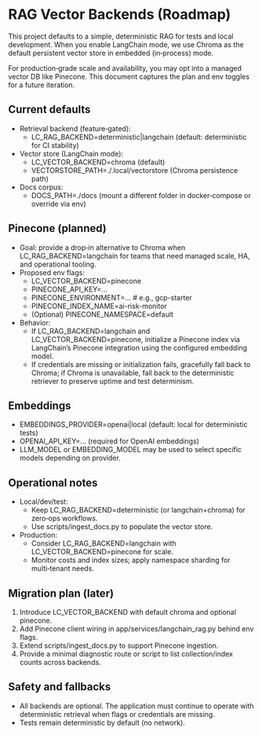 # RAG Vector Backends (Roadmap)

This project defaults to a simple, deterministic RAG for tests and local development. When you enable LangChain mode, we use Chroma as the default persistent vector store in embedded (in‑process) mode.

For production‑grade scale and availability, you may opt into a managed vector DB like Pinecone. This document captures the plan and env toggles for a future iteration.

## Current defaults
- Retrieval backend (feature‑gated):
  - LC_RAG_BACKEND=deterministic|langchain (default: deterministic for CI stability)
- Vector store (LangChain mode):
  - LC_VECTOR_BACKEND=chroma (default)
  - VECTORSTORE_PATH=./.local/vectorstore (Chroma persistence path)
- Docs corpus:
  - DOCS_PATH=./docs (mount a different folder in docker‑compose or override via env)

## Pinecone (planned)
- Goal: provide a drop‑in alternative to Chroma when LC_RAG_BACKEND=langchain for teams that need managed scale, HA, and operational tooling.
- Proposed env flags:
  - LC_VECTOR_BACKEND=pinecone
  - PINECONE_API_KEY=...
  - PINECONE_ENVIRONMENT=...   # e.g., gcp-starter
  - PINECONE_INDEX_NAME=ai-risk-monitor
  - (Optional) PINECONE_NAMESPACE=default
- Behavior:
  - If LC_RAG_BACKEND=langchain and LC_VECTOR_BACKEND=pinecone, initialize a Pinecone index via LangChain’s Pinecone integration using the configured embedding model.
  - If credentials are missing or initialization fails, gracefully fall back to Chroma; if Chroma is unavailable, fall back to the deterministic retriever to preserve uptime and test determinism.

## Embeddings
- EMBEDDINGS_PROVIDER=openai|local (default: local for deterministic tests)
- OPENAI_API_KEY=... (required for OpenAI embeddings)
- LLM_MODEL or EMBEDDING_MODEL may be used to select specific models depending on provider.

## Operational notes
- Local/dev/test:
  - Keep LC_RAG_BACKEND=deterministic (or langchain+chroma) for zero‑ops workflows.
  - Use scripts/ingest_docs.py to populate the vector store.
- Production:
  - Consider LC_RAG_BACKEND=langchain with LC_VECTOR_BACKEND=pinecone for scale.
  - Monitor costs and index sizes; apply namespace sharding for multi‑tenant needs.

## Migration plan (later)
1) Introduce LC_VECTOR_BACKEND with default chroma and optional pinecone.
2) Add Pinecone client wiring in app/services/langchain_rag.py behind env flags.
3) Extend scripts/ingest_docs.py to support Pinecone ingestion.
4) Provide a minimal diagnostic route or script to list collection/index counts across backends.

## Safety and fallbacks
- All backends are optional. The application must continue to operate with deterministic retrieval when flags or credentials are missing.
- Tests remain deterministic by default (no network).
